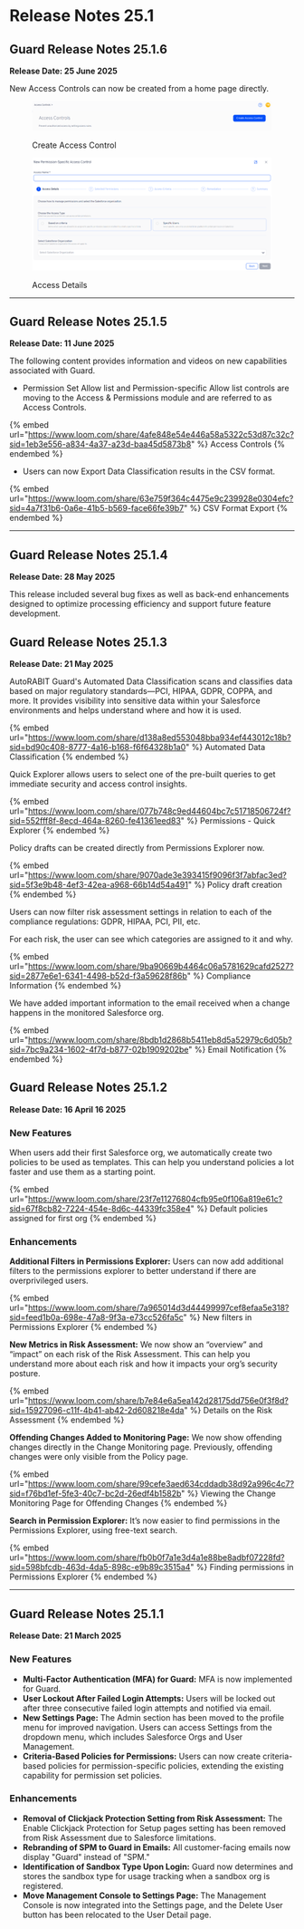 # Release Notes 25.1

## Guard Release Notes 25.1.6

**Release Date: 25 June 2025**

New Access Controls can now be created from a home page directly.

<figure><img src="../../../.gitbook/assets/image (1748).png" alt=""><figcaption><p>Create Access Control</p></figcaption></figure>

<figure><img src="../../../.gitbook/assets/image (1749).png" alt=""><figcaption><p>Access Details</p></figcaption></figure>

***

## Guard Release Notes 25.1.5

**Release Date: 11 June 2025**

The following content provides information and videos on new capabilities associated with Guard.

* Permission Set Allow list and Permission-specific Allow list controls are moving to the Access & Permissions module and are referred to as Access Controls.&#x20;

{% embed url="https://www.loom.com/share/4afe848e54e446a58a5322c53d87c32c?sid=1eb3e556-a834-4a37-a23d-baa45d5873b8" %}
Access Controls
{% endembed %}

* Users can now Export Data Classification results in the CSV format.&#x20;

{% embed url="https://www.loom.com/share/63e759f364c4475e9c239928e0304efc?sid=4a7f31b6-0a6e-41b5-b569-face66fe39b7" %}
CSV Format Export&#x20;
{% endembed %}

***

## Guard Release Notes 25.1.4

**Release Date: 28 May 2025**

This release included several bug fixes as well as back-end enhancements designed to optimize processing efficiency and support future feature development.

## Guard Release Notes 25.1.3

**Release Date: 21 May 2025**

AutoRABIT Guard's Automated Data Classification scans and classifies data based on major regulatory standards—PCI, HIPAA, GDPR, COPPA, and more. It provides visibility into sensitive data within your Salesforce environments and helps understand where and how it is used.

{% embed url="https://www.loom.com/share/d138a8ed553048bba934ef443012c18b?sid=bd90c408-8777-4a16-b168-f6f64328b1a0" %}
Automated Data Classification
{% endembed %}

Quick Explorer allows users to select one of the pre-built queries to get immediate security and access control insights.

{% embed url="https://www.loom.com/share/077b748c9ed44604bc7c51718506724f?sid=552fff8f-8ecd-464a-8260-fe41361eed83" %}
Permissions - Quick Explorer
{% endembed %}

Policy drafts can be created directly from Permissions Explorer now.

{% embed url="https://www.loom.com/share/9070ade3e393415f9096f3f7abfac3ed?sid=5f3e9b48-4ef3-42ea-a968-66b14d54a491" %}
Policy draft creation
{% endembed %}

Users can now filter risk assessment settings in relation to each of the compliance regulations: GDPR, HIPAA, PCI, PII, etc.&#x20;

For each risk, the user can see which categories are assigned to it and why.

{% embed url="https://www.loom.com/share/9ba90669b4464c06a5781629cafd2527?sid=2877e6e1-6341-4498-b52d-f3a59628f86b" %}
Compliance Information
{% endembed %}

We have added important information to the email received when a change happens in the monitored Salesforce org.&#x20;

{% embed url="https://www.loom.com/share/8bdb1d2868b5411eb8d5a52979c6d05b?sid=7bc9a234-1602-4f7d-b877-02b1909202be" %}
Email Notification
{% endembed %}

&#x20;

## Guard Release Notes 25.1.2

**Release Date: 16 April 16 2025**

### **New Features**&#x20;

When users add their first Salesforce org, we automatically create two policies to be used as templates. This can help you understand policies a lot faster and use them as a starting point. &#x20;

{% embed url="https://www.loom.com/share/23f7e11276804cfb95e0f106a819e61c?sid=67f8cb82-7224-454e-8d6c-44339fc358e4" %}
Default policies assigned for first org
{% endembed %}

### Enhancements

**Additional Filters in Permissions Explorer:** Users can now add additional filters to the permissions explorer to better understand if there are overprivileged users.

{% embed url="https://www.loom.com/share/7a965014d3d44499997cef8efaa5e318?sid=feed1b0a-698e-47a8-9f3a-e73cc526fa5c" %}
New filters in Permissions Explorer
{% endembed %}

**New Metrics in Risk Assessment:** We now show an “overview” and “impact” on each risk of the Risk Assessment. This can help you understand more about each risk and how it impacts your org’s security posture.&#x20;

{% embed url="https://www.loom.com/share/b7e84e6a5ea142d28175dd756e0f3f8d?sid=15927096-c11f-4b41-ab42-2d608218e4da" %}
Details on the Risk Assessment
{% endembed %}

**Offending Changes Added to Monitoring Page:** We now show offending changes directly in the Change Monitoring page. Previously, offending changes were only visible from the Policy page.&#x20;

{% embed url="https://www.loom.com/share/99cefe3aed634cddadb38d92a996c4c7?sid=f76bd1ef-5fe3-40c7-bc2d-26edf4b1582b" %}
Viewing the Change Monitoring Page for Offending Changes
{% endembed %}

**Search in Permission Explorer:** It’s now easier to find permissions in the Permissions Explorer, using free-text search.

{% embed url="https://www.loom.com/share/fb0b0f7a1e3d4a1e88be8adbf07228fd?sid=598bfcdb-463d-4da5-898c-e9b89c3515a4" %}
Finding permissions in Permissions Explorer
{% endembed %}

***

## Guard Release Notes 25.1.1

**Release Date: 21 March 2025**

### New Features

* **Multi-Factor Authentication (MFA) for Guard:** MFA is now implemented for Guard.
* **User Lockout After Failed Login Attempts:** Users will be locked out after three consecutive failed login attempts and notified via email.
* **New Settings Page:** The Admin section has been moved to the profile menu for improved navigation. Users can access Settings from the dropdown menu, which includes Salesforce Orgs and User Management.
* **Criteria-Based Policies for Permissions:** Users can now create criteria-based policies for permission-specific policies, extending the existing capability for permission set policies.

### Enhancements

* **Removal of Clickjack Protection Setting from Risk Assessment:** The Enable Clickjack Protection for Setup pages setting has been removed from Risk Assessment due to Salesforce limitations.
* **Rebranding of SPM to Guard in Emails:** All customer-facing emails now display "Guard" instead of "SPM."
* **Identification of Sandbox Type Upon Login:** Guard now determines and stores the sandbox type for usage tracking when a sandbox org is registered.
* **Move Management Console to Settings Page:** The Management Console is now integrated into the Settings page, and the Delete User button has been relocated to the User Detail page.

